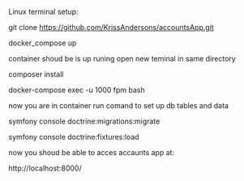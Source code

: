 Linux terminal setup:


git clone https://github.com/KrissAndersons/accountsApp.git


docker_compose up

container shoud be is up runing
open new teminal in same directory

composer install

docker-compose exec -u 1000 fpm bash


now you are in container 
run comand to set up db tables and data

symfony console doctrine:migrations:migrate

symfony console doctrine:fixtures:load


now you shoud be able to acces accaunts app at:

http://localhost:8000/
